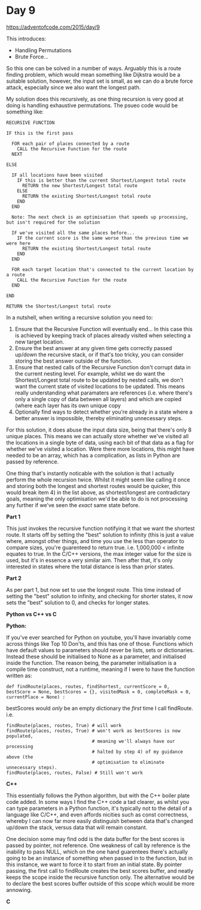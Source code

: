 # Day 9

https://adventofcode.com/2015/day/9

This introduces:
- Handling Permutations
- Brute Force...

So this one can be solved in a number of ways.  Arguably this is a route finding problem, which would mean something like Dijkstra would be a suitable solution, however, the input set is small, as we can do a brute force attack, especially since we also want the longest path.

My solution does this recursively, as one thing recursion is very good at doing is handling exhaustive permutations.  The psueo code would be something like:

    RECURSIVE FUNCTION

    IF this is the first pass

      FOR each pair of places connected by a route
        CALL the Recursive Function for the route
      NEXT

    ELSE

      IF all locations have been visited
        IF this is better than the current Shortest/Longest total route
          RETURN the new Shortest/Longest total route
        ELSE
          RETURN the existing Shortest/Longest total route
        END
      END

      Note: The next check is an optimisation that speeds up processing, but isn't required for the solution

      IF we've visited all the same places before...
        IF the current score is the same worse than the previous time we were here
          RETURN the existing Shortest/Longest total route
        END
      END

      FOR each target location that's connected to the current location by a route
        CALL the Recursive Function for the route
      END

    END

    RETURN the Shortest/Longest total route

In a nutshell, when writing a recursive solution you need to:
1) Ensure that the Recursive Function will eventually end... In this case this is achieved by keeping track of places already visited when selecting a new target location.
2) Ensure the best answer at any given time gets correctly passed up/down the recursive stack, or if that's too tricky, you can consider storing the best answer outside of the function.
3) Ensure that nested calls of the Recursive Function don't corrupt data in the current nesting level.  For example, whilst we do want the Shortest/Longest total route to be updated by nested calls, we don't want the current state of visited locations to be updated.  This means really understanding what paramaters are references (i.e. where there's only a single copy of data between all layers) and which are copied (where each layer has its own unique copy
4) Optionally find ways to detect whether you're already in a state where a better answer is impossible, thereby eliminating unnecessary steps.

For this solution, it does abuse the input data size, being that there's only 8 unique places.  This means we can actually store whether we've visited all the locations in a single byte of data, using each bit of that data as a flag for whether we've visited a location.  Were there more locations, this might have needed to be an array, which has a complication, as lists in Python are passed by reference.

One thing that's instantly noticable with the solution is that I actually perform the whole recursion twice.  Whilst it might seem like calling it once and storing both the longest and shortest routes would be quicker, this would break item 4) in the list above, as shortest/longest are contradictary goals, meaning the only optimisation we'd be able to do is not processing any further if we've seen the *exact* same state before.

**Part 1**

This just invokes the recursive function notifying it that we want the shortest route.  It starts off by setting the "best" solution to infinity (this is just a value where, amongst other things, and time you use the less than operator to compare sizes, you're guarenteed to return true.  i.e. 1,000,000 < infinite equates to true.  In the C/C++ versions, the max integer value for the size is used, but it's in essence a very similar aim.  Then after that, it's only interested in states where the total distance is less than prior states.

**Part 2**

As per part 1, but now set to use the longest route.  This time instead of setting the "best" solution to infinity, and checking for shorter states, it now sets the "best" solution to 0, and checks for longer states.

**Python vs C++ vs C**

**Python:**

If you've ever searched for Python on youtube, you'll have invariably come across things like Top 10 Don'ts, and this has one of those.  Functions which have default values to parameters should never be lists, sets or dictionaries.  Instead these should be initialised to None as a parameter, and initialised inside the function.  The reason being, the parameter initialisation is a compile time construct, not a runtime, meaning if I were to have the function written as:

    def findRoute(places, routes, findShortest, currentScore = 0, bestScore = None, bestScores = {}, visitedMask = 0, completeMask = 0, currentPlace = None) :

bestScores would *only* be an empty dictionary the *first* time I call findRoute.  i.e.

    findRoute(places, routes, True) # will work
    findRoute(places, routes, True) # won't work as bestScores is now populated,
                                    # meaning we'll always have our processing
                                    # halted by step 4) of my guidance above (the
                                    # optimisation to eliminate unnecessary steps).
    findRoute(places, routes, False) # Still won't work

**C++**

This essentially follows the Python algorithm, but with the C++ boiler plate code added.  In some ways I find the C++ code a tad clearer, as whilst you can type parameters in a Python function, it's typically not to the detail of a language like C/C++, and even affords nicities such as const correctness, whereby I can now far more easily distinguish between data that's changed up/down the stack, versus data that will remain constant.

One decision some may find odd is the data buffer for the best scores is passed by pointer, not reference.  One weakness of call by reference is the inability to pass NULL, which on the one hand guarentees there's actually going to be an instance of something when passed in to the function, but in this instance, we want to force it to start from an initial state.  By pointer passing, the first call to findRoute creates the best scores buffer, and neatly keeps the scope inside the recursive function only.  The alternative would be to declare the best scores buffer outside of this scope which would be more annowing.

**C**
